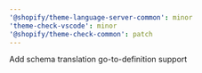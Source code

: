 ```yaml
---
'@shopify/theme-language-server-common': minor
'theme-check-vscode': minor
'@shopify/theme-check-common': patch
---
```


Add schema translation go-to-definition support
